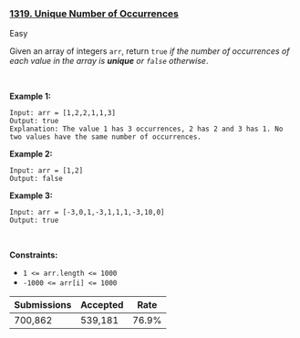### [1319. Unique Number of Occurrences](https://leetcode.com/problems/unique-number-of-occurrences/description/?envType=daily-question&envId=2024-01-17)

Easy

Given an array of integers `` arr ``, return `` true `` _if the number of occurrences of each value in the array is __unique__ or _`` false ``_ otherwise_.

 

<strong class="example">Example 1:</strong>

```
Input: arr = [1,2,2,1,1,3]
Output: true
Explanation: The value 1 has 3 occurrences, 2 has 2 and 3 has 1. No two values have the same number of occurrences.
```

<strong class="example">Example 2:</strong>

```
Input: arr = [1,2]
Output: false
```

<strong class="example">Example 3:</strong>

```
Input: arr = [-3,0,1,-3,1,1,1,-3,10,0]
Output: true
```

 

__Constraints:__

*   `` 1 <= arr.length <= 1000 ``
*   `` -1000 <= arr[i] <= 1000 ``

| Submissions    | Accepted     | Rate   |
| -------------- | ------------ | ------ |
| 700,862 | 539,181 | 76.9% |